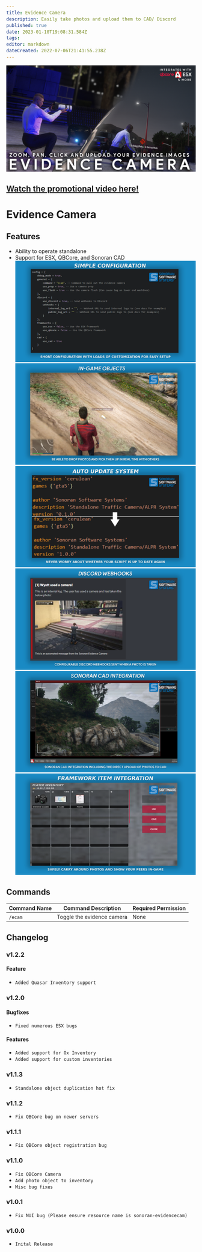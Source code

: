 ```yaml
---
title: Evidence Camera
description: Easily take photos and upload them to CAD/ Discord 
published: true
date: 2023-01-10T19:08:31.584Z
tags: 
editor: markdown
dateCreated: 2022-07-06T21:41:55.238Z
---
```


![sono_evidence_tebex_photo.png](/sono_evidence_tebex_photo.png)
## [Watch the promotional video here!](https://www.youtube.com/watch?v=jxTvYyDmJAE)
# Evidence Camera

## Features
- Ability to operate standalone
- Support for ESX, QBCore, and Sonoran CAD
![simple_e_config.png](/evidence-camera/simple_e_config.png)
![ingame_objects.png](/evidence-camera/ingame_objects.png)![auto_update.png](/evidence-camera/auto_update.png)![discord_webhooks.png](/evidence-camera/discord_webhooks.png)![cad_integration.png](/evidence-camera/cad_integration.png)![framework_item.png](/framework_item.png)
## Commands
| Command Name          | Command Description                                                                                                                         | Required Permission    |
|-----------------------|---------------------------------------------------------------------------------------------------------------------------------------------|------------------------|
| `/ecam` | Toggle the evidence camera | None |

## Changelog
### v1.2.2
#### Feature
- `Added Quasar Inventory support`
### v1.2.0
#### Bugfixes 
- `Fixed numerous ESX bugs`

#### Features 
- `Added support for Ox Inventory`
- `Added support for custom inventories`

### v1.1.3
- `Standalone object duplication hot fix`

### v1.1.2 
- `Fix QBCore bug on newer servers`

### v1.1.1
- `Fix QBCore object registration bug`

### v1.1.0
- `Fix QBCore Camera`
- `Add photo object to inventory`
- `Misc bug fixes`

### v1.0.1
- `Fix NUI bug (Please ensure resource name is sonoran-evidencecam)`

### v1.0.0

- `Inital Release`